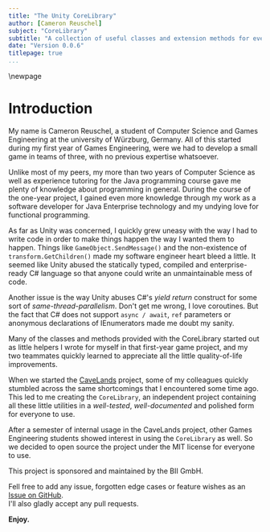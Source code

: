 ```yaml
---
title: "The Unity CoreLibrary"
author: [Cameron Reuschel]
subject: "CoreLibrary"
subtitle: "A collection of useful classes and extension methods for every Unity project"
date: "Version 0.0.6"
titlepage: true
...
```


\newpage

# Introduction

My name is Cameron Reuschel, a student of Computer Science and Games Engineering at the university of Würzburg, Germany. All of this started during my first year of Games Engineering, were we had to develop a small game in teams of three, with no previous expertise whatsoever.

Unlike most of my peers, my more than two years of Computer Science as well as experience tutoring for the Java programming course gave me plenty of knowledge about programming in general. During the course of the one-year project, I gained even more knowledge through my work as a software developer for Java Enterprise technology and my undying love for functional programming.

As far as Unity was concerned, I quickly grew uneasy with the way I had to write code in order to make things happen the way I wanted them to happen. Things like `GameObject.SendMessage()` and the non-existence of `transform.GetChildren()` made my software engineer heart bleed a little. It seemed like Unity abused the statically typed, compiled and enterprise-ready C# language so that anyone could write an unmaintainable mess of code.

Another issue is the way Unity abuses C#'s *yield return* construct for some sort of *same-thread-parallelism*. Don't get me wrong, I love coroutines. But the fact that C# does not support `async / await`, `ref` parameters or anonymous declarations of IEnumerators made me doubt my sanity.

Many of the classes and methods provided with the CoreLibrary started out as little helpers I wrote for myself in that first-year game project, and my two teammates quickly learned to appreciate all the little quality-of-life improvements.

When we started the [CaveLands](http://cavelands.de/) project, some of my colleagues quickly stumbled across the same shortcomings that I encountered some time ago. This led to me creating the `CoreLibrary`, an independent project containing all these little utilities in a *well-tested*, *well-documented* and polished form for everyone to use.

After a semester of internal usage in the CaveLands project, other Games Engineering students showed interest in using the `CoreLibrary` as well. So we decided to open source the project under the MIT license for everyone to use.

This project is sponsored and maintained by the BII GmbH.

Fell free to add any issue, forgotten edge cases or feature wishes as an [Issue on GitHub](https://github.com/XDracam/unity-corelibrary/issues).\
I'll also gladly accept any pull requests.

**Enjoy.**
